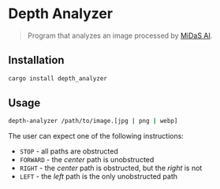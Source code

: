 # Depth Analyzer
> Program that analyzes an image processed by [MiDaS AI](https://github.com/isl-org/MiDaS/tree/master).

## Installation
```sh
cargo install depth_analyzer
```

## Usage
```sh
depth-analyzer /path/to/image.[jpg | png | webp]
```
  
The user can expect one of the following instructions:  
- `STOP` - all paths are obstructed  
- `FORWARD` - the *center* path is unobstructed
- `RIGHT` - the *center* path is obstructed, but the *right* is not
- `LEFT` - the *left* path is the only unobstructed path
